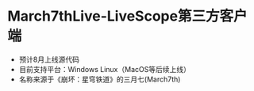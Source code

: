 # March7thLive-LiveScope第三方客户端
- 预计8月上线源代码
- 目前支持平台：Windows Linux（MacOS等后续上线）
- 名称来源于《崩坏：星穹铁道》的三月七(March7th)
